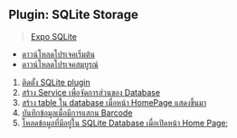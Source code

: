 

## Plugin: SQLite Storage

> [Expo SQLite](https://docs.expo.io/versions/latest/sdk/sqlite)

- [ดาวน์โหลดโปรเจคเริ่มต้น](https://www.dropbox.com/s/mauxhinaghcbh0w/barcode-checker-starter.zip?dl=0)
- [ดาวน์โหลดโปรเจคสมบูรณ์](https://www.dropbox.com/s/y02u39d93u4ftir/barcode-checker-finish.zip?dl=0)

1. [ติดตั้ง SQLite plugin](../../barcode-checker/12-install-sqlite.md)
2. [สร้าง Service เพื่อจัดการส่วนของ Database](../../barcode-checker/13-db-service.md)
3. [สร้าง table ใน database เมื่อหน้า HomePage แสดงขึ้นมา](../../barcode-checker/14-create-table-database-in-homepage.md)
4. [บันทึกข้อมูลเมื่อมีการแสกน Barcode](../../barcode-checker/15-save-barcode-when-scanned.md) 
5. [โหลดข้อมูลที่มีอยู่ใน SQLite Database เมื่อเปิดหน้า Home Page](../../barcode-checker/16-load-data-when-open-home-page.md);